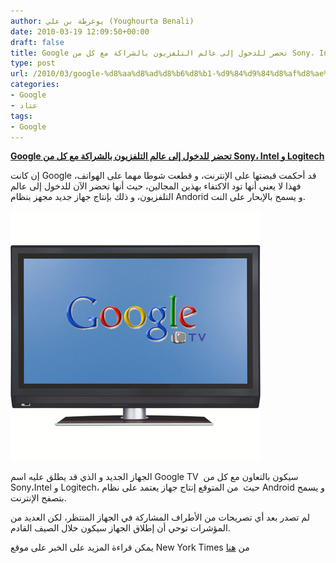 ```yaml
---
author: يوغرطة بن علي (Youghourta Benali)
date: 2010-03-19 12:09:50+00:00
draft: false
title: Google تحضر للدخول إلى عالم التلفزيون بالشراكة مع كل من Sony، Intel و Logitech
type: post
url: /2010/03/google-%d8%aa%d8%ad%d8%b6%d8%b1-%d9%84%d9%84%d8%af%d8%ae%d9%88%d9%84-%d8%a5%d9%84%d9%89-%d8%b9%d8%a7%d9%84%d9%85-%d8%a7%d9%84%d8%aa%d9%84%d9%81%d8%b2%d9%8a%d9%88%d9%86-%d8%a8%d8%a7%d9%84%d8%b4%d8%b1/
categories:
- Google
- عتاد
tags:
- Google
---
```


[**Google تحضر للدخول إلى عالم التلفزيون بالشراكة مع كل من Sony، Intel و Logitech**](https://www.it-scoop.com/2010/03/google-%d8%aa%d8%ad%d8%b6%d8%b1-%d9%84%d9%84%d8%af%d8%ae%d9%88%d9%84-%d8%a5%d9%84%d9%89-%d8%b9%d8%a7%d9%84%d9%85-%d8%a7%d9%84%d8%aa%d9%84%d9%81%d8%b2%d9%8a%d9%88%d9%86-%d8%a8%d8%a7%d9%84%d8%b4%d8%b1/https://www.it-scoop.com/2010/03/google-%d8%aa%d8%ad%d8%b6%d8%b1-%d9%84%d9%84%d8%af%d8%ae%d9%88%d9%84-%d8%a5%d9%84%d9%89-%d8%b9%d8%a7%d9%84%d9%85-%d8%a7%d9%84%d8%aa%d9%84%d9%81%d8%b2%d9%8a%d9%88%d9%86-%d8%a8%d8%a7%d9%84%d8%b4%d8%b1/)


إن كانت Google قد أحكمت قبضتها على الإنترنت، و قطعت شوطا مهما على الهواتف، فهذا لا يعني أنها تود الاكتفاء بهذين المجالين، حيث أنها تحضر الآن للدخول إلى عالم التلفزيون، و ذلك بإنتاج جهاز جديد مجهز بنظام Andorid و يسمح بالإبحار على النت.


[![](google-tv.jpg)
](https://www.it-scoop.com/2010/03/google-%d8%aa%d8%ad%d8%b6%d8%b1-%d9%84%d9%84%d8%af%d8%ae%d9%88%d9%84-%d8%a5%d9%84%d9%89-%d8%b9%d8%a7%d9%84%d9%85-%d8%a7%d9%84%d8%aa%d9%84%d9%81%d8%b2%d9%8a%d9%88%d9%86-%d8%a8%d8%a7%d9%84%d8%b4%d8%b1/)


الجهاز الجديد و الذي قد يطلق عليه اسم Google TV  سيكون بالتعاون مع كل من Sony،Intel و Logitech، حيث  من المتوقع إنتاج جهاز يعتمد على نظام Android و يسمح بتصفح الإنترنت.

لم تصدر بعد أي تصريحات من الأطراف المشاركة في الجهاز المنتظر، لكن العديد من المؤشرات توحي أن إطلاق الجهاز سيكون خلال الصيف القادم.

يمكن قراءة المزيد على الخبر على موقع New York Times من [هنا](http://www.nytimes.com/2010/03/18/technology/18webtv.html)
